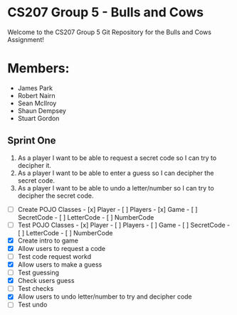 # CS207 Group 5 - Bulls and Cows

Welcome to the CS207 Group 5 Git Repository for the Bulls and Cows Assignment!

# Members:

- James Park
- Robert Nairn
- Sean McIlroy
- Shaun Dempsey
- Stuart Gordon

## Sprint One

1. As a player I want to be able to request a secret code so I can try to decipher it.
2. As a player I want to be able to enter a guess so I can decipher the secret code.
3. As a player I want to be able to undo a letter/number so I can try to decipher the secret code.

- [ ] Create POJO Classes
        - [x] Player
        - [ ] Players
        - [x] Game
        - [ ] SecretCode
        - [ ] LetterCode
        - [ ] NumberCode
- [ ] Test POJO Classes
        - [x] Player
        - [ ] Players
        - [ ] Game
        - [ ] SecretCode
        - [ ] LetterCode
        - [ ] NumberCode
- [x] Create intro to game
- [x] Allow users to request a code
- [ ] Test code request workd
- [x] Allow users to make a guess
- [ ] Test guessing
- [x] Check users guess
- [ ] Test checks
- [x] Allow users to undo letter/number to try and decipher code
- [ ] Test undo